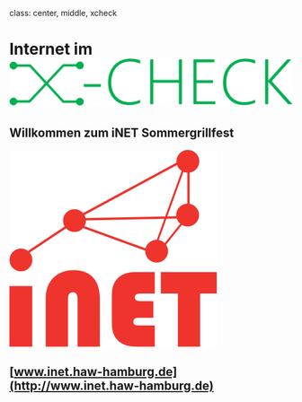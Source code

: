 class: center, middle, xcheck

# Internet im ![:scale 45%](img/x-check.png)

## Willkommen zum iNET Sommergrillfest

![:scale 25%](img/inet.png)

## [www.inet.haw-hamburg.de](http://www.inet.haw-hamburg.de)
